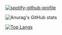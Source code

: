 <div id="header" align="center">
  <img src="https://komarev.com/ghpvc/?username=t1coz&style=flat-square&color=blue" alt=""/>
</div>

  [![spotify-github-profile](https://spotify-github-profile.vercel.app/api/view?uid=31vwwsti42pa2bupujqmnjme5sci&cover_image=true&theme=novatorem&show_offline=true&background_color=121212&interchange=true&bar_color=ff0000&bar_color_cover=true)](https://github.com/kittinan/spotify-github-profile)

![Anurag's GitHub stats](https://github-readme-stats.vercel.app/api?username=t1coz&show_icons=true&theme=transparent&hide_border=true)

[![Top Langs](https://github-readme-stats.vercel.app/api/top-langs/?username=t1coz&layout=donut&theme=transparent&hide_border=true)](https://github.com/t1coz)
